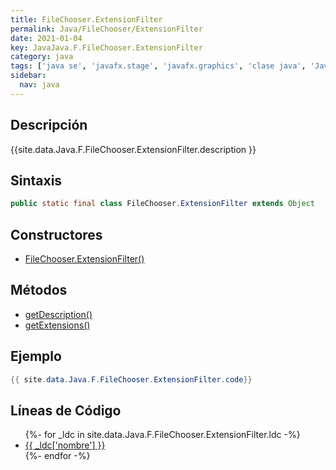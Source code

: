 ```yaml
---
title: FileChooser.ExtensionFilter
permalink: Java/FileChooser/ExtensionFilter
date: 2021-01-04
key: JavaJava.F.FileChooser.ExtensionFilter
category: java
tags: ['java se', 'javafx.stage', 'javafx.graphics', 'clase java', 'JavaFX 2.0']
sidebar: 
  nav: java
---
```


## Descripción
{{site.data.Java.F.FileChooser.ExtensionFilter.description }}

## Sintaxis
~~~java
public static final class FileChooser.ExtensionFilter extends Object
~~~

## Constructores
* [FileChooser.ExtensionFilter()](/Java/FileChooser/ExtensionFilter/FileChooser/ExtensionFilter/)

## Métodos
* [getDescription()](/Java/FileChooser/ExtensionFilter/getDescription)
* [getExtensions()](/Java/FileChooser/ExtensionFilter/getExtensions)

## Ejemplo
~~~java
{{ site.data.Java.F.FileChooser.ExtensionFilter.code}}
~~~

## Líneas de Código
<ul>
{%- for _ldc in site.data.Java.F.FileChooser.ExtensionFilter.ldc -%}
   <li>
       <a href="{{_ldc['url'] }}">{{ _ldc['nombre'] }}</a>
   </li>
{%- endfor -%}
</ul>
